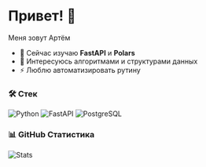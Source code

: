 # Привет! 👋  
Меня зовут Артём  

- 🔭 Сейчас изучаю **FastAPI** и **Polars**
- 🌱 Интересуюсь алгоритмами и структурами данных
- ⚡ Люблю автоматизировать рутину

### 🛠️ Стек
![Python](https://img.shields.io/badge/-Python-3776AB?logo=python&logoColor=fff)
![FastAPI](https://img.shields.io/badge/-FastAPI-009688?logo=fastapi&logoColor=fff)
![PostgreSQL](https://img.shields.io/badge/-PostgreSQL-336791?logo=postgresql&logoColor=fff)

### 📊 GitHub Статистика
![Stats](https://github-readme-stats.vercel.app/api?username=artem123&show_icons=true&theme=radical)
